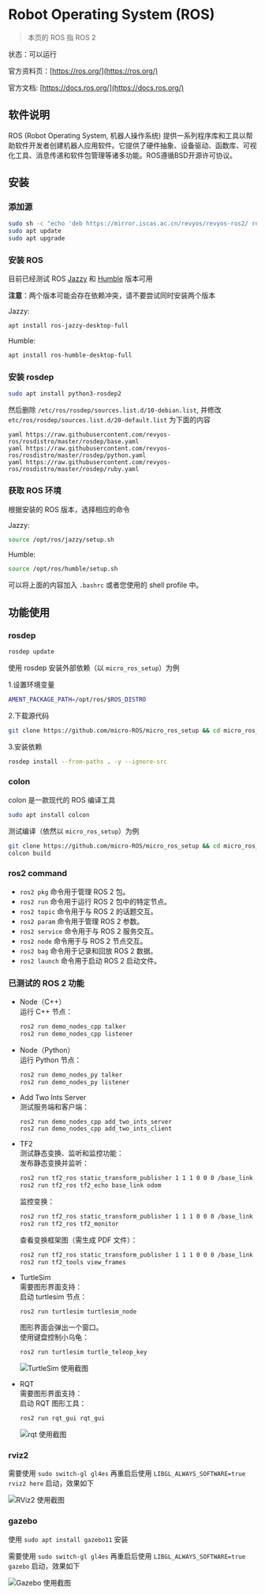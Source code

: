 # Robot Operating System (ROS)
> 本页的 ROS 指 ROS 2

状态：可以运行

官方资料页：[https://ros.org/](https://ros.org/)

官方文档: [https://docs.ros.org/](https://docs.ros.org/)

## 软件说明
ROS (Robot Operating System, 机器人操作系统) 提供一系列程序库和工具以帮助软件开发者创建机器人应用软件。它提供了硬件抽象、设备驱动、函数库、可视化工具、消息传递和软件包管理等诸多功能。ROS遵循BSD开源许可协议。

## 安装
### 添加源

```bash
sudo sh -c "echo 'deb https://mirror.iscas.ac.cn/revyos/revyos-ros2/ revyos-ros2 main\ndeb-src https://mirror.iscas.ac.cn/revyos/revyos-ros2/ revyos-ros2 main' > /etc/apt/sources.list.d/ros.list"
sudo apt update
sudo apt upgrade
```

### 安装 ROS
目前已经测试 ROS [Jazzy](https://docs.ros.org/en/jazzy/) 和 [Humble](https://docs.ros.org/en/humble/) 版本可用

**注意**：两个版本可能会存在依赖冲突，请不要尝试同时安装两个版本

Jazzy:
```bash
apt install ros-jazzy-desktop-full
```

Humble:
```bash
apt install ros-humble-desktop-full
```

### 安装 rosdep
```bash
sudo apt install python3-rosdep2
```

然后删除 `/etc/ros/rosdep/sources.list.d/10-debian.list`,
并修改 `etc/ros/rosdep/sources.list.d/20-default.list` 为下面的内容

```
yaml https://raw.githubusercontent.com/revyos-ros/rosdistro/master/rosdep/base.yaml
yaml https://raw.githubusercontent.com/revyos-ros/rosdistro/master/rosdep/python.yaml
yaml https://raw.githubusercontent.com/revyos-ros/rosdistro/master/rosdep/ruby.yaml
```

### 获取 ROS 环境
根据安装的 ROS 版本，选择相应的命令

Jazzy:
```bash
source /opt/ros/jazzy/setup.sh
```

Humble:
```bash
source /opt/ros/humble/setup.sh
```

可以将上面的内容加入 `.bashrc` 或者您使用的 shell profile 中。

## 功能使用
### rosdep
```bash
rosdep update
```
使用 rosdep 安装外部依赖（以 `micro_ros_setup`）为例

1.设置环境变量
```bash
AMENT_PACKAGE_PATH=/opt/ros/$ROS_DISTRO
```

2.下载源代码
```bash
git clone https://github.com/micro-ROS/micro_ros_setup && cd micro_ros_setup
```
3.安装依赖
```bash
rosdep install --from-paths . -y --ignore-src
```

### colon
colon 是一款现代的 ROS 编译工具

```bash
sudo apt install colcon
```
测试编译（依然以 `micro_ros_setup`）为例
```bash
git clone https://github.com/micro-ROS/micro_ros_setup && cd micro_ros_setup
colcon build
```

### ros2 command
- `ros2 pkg` 命令用于管理 ROS 2 包。
- `ros2 run` 命令用于运行 ROS 2 包中的特定节点。
- `ros2 topic` 命令用于与 ROS 2 的话题交互。
- `ros2 param` 命令用于管理 ROS 2 参数。
- `ros2 service` 命令用于与 ROS 2 服务交互。
- `ros2 node` 命令用于与 ROS 2 节点交互。
- `ros2 bag` 命令用于记录和回放 ROS 2 数据。
- `ros2 launch` 命令用于启动 ROS 2 启动文件。

### 已测试的 ROS 2 功能

- Node（C++）  
  运行 C++ 节点：  
  ```bash
  ros2 run demo_nodes_cpp talker
  ros2 run demo_nodes_cpp listener  
  ```

- Node（Python）  
  运行 Python 节点：  
  ```bash
  ros2 run demo_nodes_py talker  
  ros2 run demo_nodes_py listener  
  ```

- Add Two Ints Server  
  测试服务端和客户端：  
  ```bash
  ros2 run demo_nodes_cpp add_two_ints_server  
  ros2 run demo_nodes_cpp add_two_ints_client  
  ```

- TF2  
  测试静态变换、监听和监控功能：  
   发布静态变换并监听：  
    ```bash
    ros2 run tf2_ros static_transform_publisher 1 1 1 0 0 0 /base_link /odom  
    ros2 run tf2_ros tf2_echo base_link odom  
    ```  
   监控变换：  
    ```bash
    ros2 run tf2_ros static_transform_publisher 1 1 1 0 0 0 /base_link /odom  
    ros2 run tf2_ros tf2_monitor  
    ```  
   查看变换框架图（需生成 PDF 文件）：  
    ```bash
    ros2 run tf2_ros static_transform_publisher 1 1 1 0 0 0 /base_link /odom  
    ros2 run tf2_tools view_frames  
    ```

- TurtleSim  
  需要图形界面支持：  
   启动 turtlesim 节点：  
    ```bash
    ros2 run turtlesim turtlesim_node  
    ```  
   图形界面会弹出一个窗口。  
   使用键盘控制小乌龟：  
    ```bash
    ros2 run turtlesim turtle_teleop_key  
    ```
    
  ![TurtleSim 使用截图](./Images/ROS2_TurtleSim.png)

- RQT  
  需要图形界面支持：  
   启动 RQT 图形工具：  
    ```bash
    ros2 run rqt_gui rqt_gui  
    ```

  ![rqt 使用截图](./Images/ROS2_rqt.png)

### rviz2
需要使用 `sudo switch-gl gl4es` 再重启后使用 `LIBGL_ALWAYS_SOFTWARE=true rviz2 here` 启动，效果如下

![RViz2 使用截图](./Images/ROS2_RViz.png)

### gazebo
使用 `sudo apt install gazebo11` 安装

需要使用 `sudo switch-gl gl4es` 再重启后使用 `LIBGL_ALWAYS_SOFTWARE=true gazebo` 启动，效果如下

![Gazebo 使用截图](./Images/ROS2_Gazebo.png)